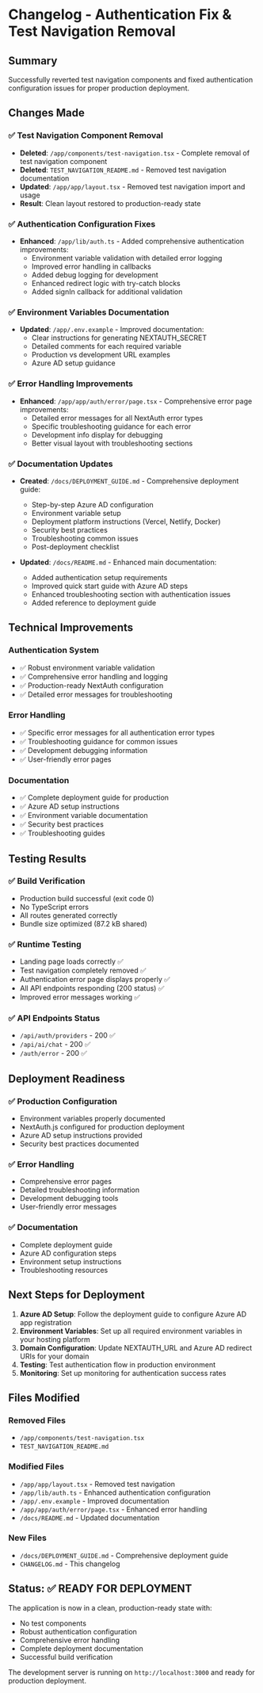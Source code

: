 
# Changelog - Authentication Fix & Test Navigation Removal

## Summary
Successfully reverted test navigation components and fixed authentication configuration issues for proper production deployment.

## Changes Made

### ✅ Test Navigation Component Removal
- **Deleted**: `/app/components/test-navigation.tsx` - Complete removal of test navigation component
- **Deleted**: `TEST_NAVIGATION_README.md` - Removed test navigation documentation
- **Updated**: `/app/app/layout.tsx` - Removed test navigation import and usage
- **Result**: Clean layout restored to production-ready state

### ✅ Authentication Configuration Fixes
- **Enhanced**: `/app/lib/auth.ts` - Added comprehensive authentication improvements:
  - Environment variable validation with detailed error logging
  - Improved error handling in callbacks
  - Added debug logging for development
  - Enhanced redirect logic with try-catch blocks
  - Added signIn callback for additional validation

### ✅ Environment Variables Documentation
- **Updated**: `/app/.env.example` - Improved documentation:
  - Clear instructions for generating NEXTAUTH_SECRET
  - Detailed comments for each required variable
  - Production vs development URL examples
  - Azure AD setup guidance

### ✅ Error Handling Improvements
- **Enhanced**: `/app/app/auth/error/page.tsx` - Comprehensive error page improvements:
  - Detailed error messages for all NextAuth error types
  - Specific troubleshooting guidance for each error
  - Development info display for debugging
  - Better visual layout with troubleshooting sections

### ✅ Documentation Updates
- **Created**: `/docs/DEPLOYMENT_GUIDE.md` - Comprehensive deployment guide:
  - Step-by-step Azure AD configuration
  - Environment variable setup
  - Deployment platform instructions (Vercel, Netlify, Docker)
  - Security best practices
  - Troubleshooting common issues
  - Post-deployment checklist

- **Updated**: `/docs/README.md` - Enhanced main documentation:
  - Added authentication setup requirements
  - Improved quick start guide with Azure AD steps
  - Enhanced troubleshooting section with authentication issues
  - Added reference to deployment guide

## Technical Improvements

### Authentication System
- ✅ Robust environment variable validation
- ✅ Comprehensive error handling and logging
- ✅ Production-ready NextAuth configuration
- ✅ Detailed error messages for troubleshooting

### Error Handling
- ✅ Specific error messages for all authentication error types
- ✅ Troubleshooting guidance for common issues
- ✅ Development debugging information
- ✅ User-friendly error pages

### Documentation
- ✅ Complete deployment guide for production
- ✅ Azure AD setup instructions
- ✅ Environment variable documentation
- ✅ Security best practices
- ✅ Troubleshooting guides

## Testing Results

### ✅ Build Verification
- Production build successful (exit code 0)
- No TypeScript errors
- All routes generated correctly
- Bundle size optimized (87.2 kB shared)

### ✅ Runtime Testing
- Landing page loads correctly ✅
- Test navigation completely removed ✅
- Authentication error page displays properly ✅
- All API endpoints responding (200 status) ✅
- Improved error messages working ✅

### ✅ API Endpoints Status
- `/api/auth/providers` - 200 ✅
- `/api/ai/chat` - 200 ✅
- `/auth/error` - 200 ✅

## Deployment Readiness

### ✅ Production Configuration
- Environment variables properly documented
- NextAuth.js configured for production deployment
- Azure AD setup instructions provided
- Security best practices documented

### ✅ Error Handling
- Comprehensive error pages
- Detailed troubleshooting information
- Development debugging tools
- User-friendly error messages

### ✅ Documentation
- Complete deployment guide
- Azure AD configuration steps
- Environment setup instructions
- Troubleshooting resources

## Next Steps for Deployment

1. **Azure AD Setup**: Follow the deployment guide to configure Azure AD app registration
2. **Environment Variables**: Set up all required environment variables in your hosting platform
3. **Domain Configuration**: Update NEXTAUTH_URL and Azure AD redirect URIs for your domain
4. **Testing**: Test authentication flow in production environment
5. **Monitoring**: Set up monitoring for authentication success rates

## Files Modified

### Removed Files
- `/app/components/test-navigation.tsx`
- `TEST_NAVIGATION_README.md`

### Modified Files
- `/app/app/layout.tsx` - Removed test navigation
- `/app/lib/auth.ts` - Enhanced authentication configuration
- `/app/.env.example` - Improved documentation
- `/app/app/auth/error/page.tsx` - Enhanced error handling
- `/docs/README.md` - Updated documentation

### New Files
- `/docs/DEPLOYMENT_GUIDE.md` - Comprehensive deployment guide
- `CHANGELOG.md` - This changelog

## Status: ✅ READY FOR DEPLOYMENT

The application is now in a clean, production-ready state with:
- No test components
- Robust authentication configuration
- Comprehensive error handling
- Complete deployment documentation
- Successful build verification

The development server is running on `http://localhost:3000` and ready for production deployment.
